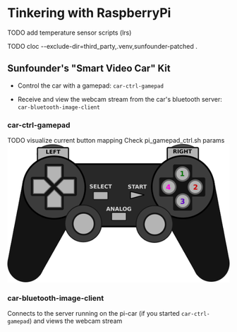 # Tinkering with RaspberryPi
TODO add temperature sensor scripts (lrs)

TODO cloc --exclude-dir=third_party,.venv,sunfounder-patched .

## Sunfounder's "Smart Video Car" Kit

* Control the car with a gamepad: `car-ctrl-gamepad`

* Receive and view the webcam stream from the car's bluetooth server: `car-bluetooth-image-client`

### car-ctrl-gamepad

TODO visualize current button mapping
Check pi_gamepad_ctrl.sh
params
![Controller Layout](car-ctrl-gamepad/figures/gamepad-schematic.png)

### car-bluetooth-image-client
Connects to the server running on the pi-car (if you started `car-ctrl-gamepad`) and views the webcam stream


